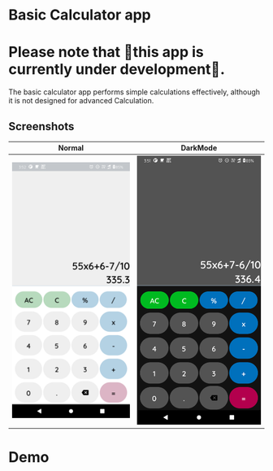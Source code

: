 # Basic Calculator app 

# Please note that 🚧this app is currently under development🚧.
The basic calculator app performs simple calculations effectively, although it is not designed for advanced Calculation.
 


## Screenshots


|   Normal   |    DarkMode 
|---	|---
|  <img src = "ScreenShots/normal.png"/>  |  <img src = "ScreenShots/DarkMode.png"/>  

# Demo

